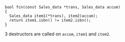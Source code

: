     bool fcn(const Sales_data *trans, Sales_data accum)
    {
      Sales_data item1(*trans), item2(accum);
      return item1.isbn() != item2.isbn();
    }

3 destructors are called on `accum`, `item1` and `item2`.
